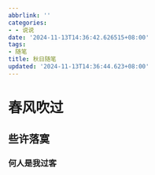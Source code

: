 ```yaml
---
abbrlink: ''
categories:
- - 说说
date: '2024-11-13T14:36:42.626515+08:00'
tags:
- 随笔
title: 秋日随笔
updated: '2024-11-13T14:36:44.623+08:00'
---
```

# 春风吹过

## 些许落寞

### 何人是我过客
